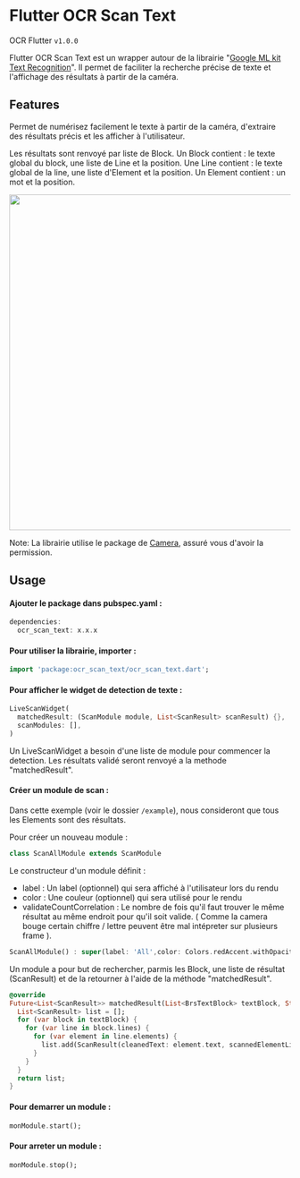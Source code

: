 # Flutter OCR Scan Text
 OCR Flutter
 `v1.0.0`

Flutter OCR Scan Text est un wrapper autour de la librairie "[Google ML kit Text Recognition](https://pub.dev/packages/google_mlkit_text_recognition)".
Il permet de faciliter la recherche précise de texte et l'affichage des résultats à partir de la caméra. 

## Features

Permet de numérisez facilement le texte à partir de la caméra, d'extraire des résultats précis et les afficher à l'utilisateur.

Les résultats sont renvoyé par liste de Block.
Un Block contient : le texte global du block, une liste de Line et la position.
Une Line contient : le texte global de la line, une liste d'Element et la position.
Un Element contient : un mot et la position.

<p float="left">
  <img src="https://developers.google.com/static/ml-kit/vision/text-recognition/images/text-structure.png" width="600" />
</p>

Note: La librairie utilise le package de [Camera](https://pub.dev/packages/camera), assuré vous d'avoir la permission.

## Usage

#### Ajouter le package dans pubspec.yaml :

```dart
dependencies:
  ocr_scan_text: x.x.x
```

#### Pour utiliser la librairie, importer : 

```dart
import 'package:ocr_scan_text/ocr_scan_text.dart';
```

#### Pour afficher le widget de detection de texte :

```dart
LiveScanWidget(
  matchedResult: (ScanModule module, List<ScanResult> scanResult) {},
  scanModules: [],
)
```

Un LiveScanWidget a besoin d'une liste de module pour commencer la detection. 
Les résultats validé seront renvoyé a la methode "matchedResult".

#### Créer un module de scan : 

Dans cette exemple (voir le dossier `/example`), nous consideront que tous les Elements sont des résultats.

Pour créer un nouveau module :
```dart
class ScanAllModule extends ScanModule
```

Le constructeur d'un module définit :
- label : Un label (optionnel) qui sera affiché à l'utilisateur lors du rendu 
- color : Une couleur (optionnel) qui sera utilisé pour le rendu 
- validateCountCorrelation : Le nombre de fois qu'il faut trouver le même résultat au même endroit pour qu'il soit valide. ( Comme la camera bouge certain chiffre / lettre peuvent être mal intépreter sur plusieurs frame ).
```dart
ScanAllModule() : super(label: 'All',color: Colors.redAccent.withOpacity(0.3), validateCountCorrelation: 1);
```

Un module a pour but de rechercher, parmis les Block, une liste de résultat (ScanResult) et de la retourner à l'aide de la méthode "matchedResult".

```dart
@override
Future<List<ScanResult>> matchedResult(List<BrsTextBlock> textBlock, String text) async {
  List<ScanResult> list = [];
  for (var block in textBlock) {
    for (var line in block.lines) {
      for (var element in line.elements) {
        list.add(ScanResult(cleanedText: element.text, scannedElementList: [element]));
      }
    }
  }
  return list;
}
```

#### Pour demarrer un module : 

```dart
monModule.start();
```

#### Pour arreter un module :

```dart
monModule.stop();
```